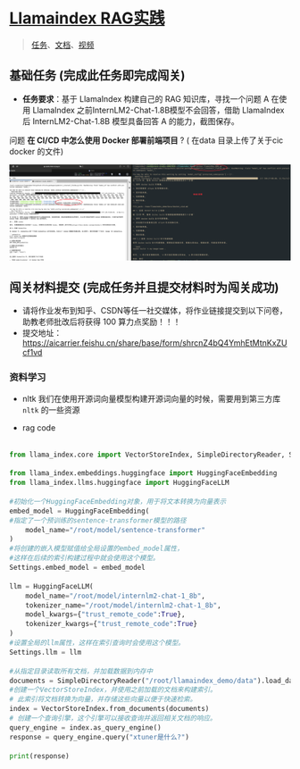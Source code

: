 # [Llamaindex RAG实践](https://github.com/InternLM/Tutorial/tree/camp3/docs/L1/LlamaIndex)
> [任务](https://github.com/InternLM/Tutorial/blob/camp3/docs/L1/LlamaIndex/task.md)、[文档](https://github.com/InternLM/Tutorial/blob/camp3/docs/L1/LlamaIndex)、[视频](https://www.bilibili.com/video/BV19E4m1X79q/)

## 基础任务 (完成此任务即完成闯关)


- **任务要求**：基于 LlamaIndex 构建自己的 RAG 知识库，寻找一个问题 A 在使用 LlamaIndex 之前InternLM2-Chat-1.8B模型不会回答，借助 LlamaIndex 后 InternLM2-Chat-1.8B 模型具备回答 A 的能力，截图保存。

问题  **在 CI/CD 中怎么使用 Docker 部署前端项目** ? ( 在data 目录上传了关于cic docker 的文件)

![2024-08-19-09-08](assets/2024-08-19-09-08.png)







## 闯关材料提交 (完成任务并且提交材料时为闯关成功)

- 请将作业发布到知乎、CSDN等任一社交媒体，将作业链接提交到以下问卷，助教老师批改后将获得 100 算力点奖励！！！
- 提交地址：https://aicarrier.feishu.cn/share/base/form/shrcnZ4bQ4YmhEtMtnKxZUcf1vd









### 资料学习

- nltk  我们在使用开源词向量模型构建开源词向量的时候，需要用到第三方库 `nltk` 的一些资源

-  rag code 

```python

from llama_index.core import VectorStoreIndex, SimpleDirectoryReader, Settings

from llama_index.embeddings.huggingface import HuggingFaceEmbedding
from llama_index.llms.huggingface import HuggingFaceLLM

#初始化一个HuggingFaceEmbedding对象，用于将文本转换为向量表示
embed_model = HuggingFaceEmbedding(
#指定了一个预训练的sentence-transformer模型的路径
    model_name="/root/model/sentence-transformer"
)
#将创建的嵌入模型赋值给全局设置的embed_model属性，
#这样在后续的索引构建过程中就会使用这个模型。
Settings.embed_model = embed_model

llm = HuggingFaceLLM(
    model_name="/root/model/internlm2-chat-1_8b",
    tokenizer_name="/root/model/internlm2-chat-1_8b",
    model_kwargs={"trust_remote_code":True},
    tokenizer_kwargs={"trust_remote_code":True}
)
#设置全局的llm属性，这样在索引查询时会使用这个模型。
Settings.llm = llm

#从指定目录读取所有文档，并加载数据到内存中
documents = SimpleDirectoryReader("/root/llamaindex_demo/data").load_data()
#创建一个VectorStoreIndex，并使用之前加载的文档来构建索引。
# 此索引将文档转换为向量，并存储这些向量以便于快速检索。
index = VectorStoreIndex.from_documents(documents)
# 创建一个查询引擎，这个引擎可以接收查询并返回相关文档的响应。
query_engine = index.as_query_engine()
response = query_engine.query("xtuner是什么?")

print(response)
```

